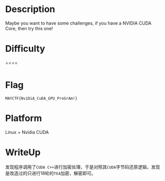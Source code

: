 # Description
Maybe you want to have some challenges, if you have a NVIDIA CUDA Core, then try this one!

# Difficulty
⭐⭐⭐⭐

# Flag
`MAYCTF{NviDiA_CuDA_GPU_ProGrAm!}`

# Platform
Linux + Nvidia CUDA

# WriteUp
发现程序调用了`CUDA C++`进行加密处理，于是对照其`CUDA`字节码还原逻辑，发现是改造过的只进行18轮的`TEA`加密，解密即可。